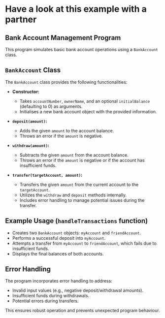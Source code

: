 # Have a look at this example with a partner


## Bank Account Management Program

This program simulates basic bank account operations using a `BankAccount` class.

## `BankAccount` Class

The `BankAccount` class provides the following functionalities:

* **Constructor:**
    * Takes `accountNumber`, `ownerName`, and an optional `initialBalance` (defaulting to 0) as arguments.
    * Initialises a new bank account object with the provided information.

* **`deposit(amount)`:**
    * Adds the given `amount` to the account balance.
    * Throws an error if the `amount` is negative.

* **`withdraw(amount)`:**
    * Subtracts the given `amount` from the account balance.
    * Throws an error if the `amount` is negative or if the account has insufficient funds.

* **`transfer(targetAccount, amount)`:**
    * Transfers the given `amount` from the current account to the `targetAccount`.
    * Utilizes the `withdraw` and `deposit` methods internally.
    * Includes error handling to manage potential issues during the transfer.

## Example Usage (`handleTransactions` function)

* Creates two `BankAccount` objects: `myAccount` and `friendAccount`.
* Performs a successful deposit into `myAccount`.
* Attempts a transfer from `myAccount` to `friendAccount`, which fails due to insufficient funds.
* Displays the final balances of both accounts.

## Error Handling

The program incorporates error handling to address:

* Invalid input values (e.g., negative deposit/withdrawal amounts).
* Insufficient funds during withdrawals.
* Potential errors during transfers.

This ensures robust operation and prevents unexpected program behaviour.